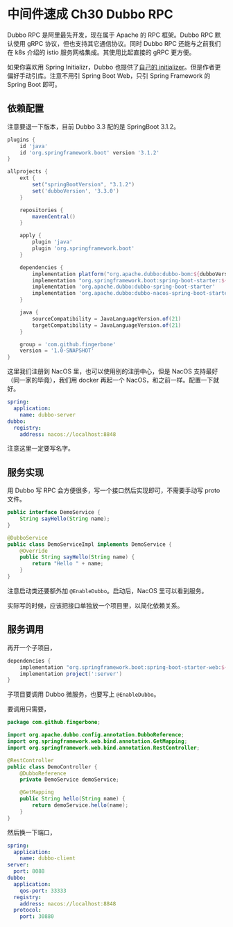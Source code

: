 # 中间件速成 Ch30 Dubbo RPC

Dubbo RPC 是阿里最先开发，现在属于 Apache 的 RPC 框架。Dubbo RPC 默认使用 gRPC 协议，但也支持其它通信协议。同时 Dubbo RPC 还能与之前我们在 k8s 介绍的 istio 服务网格集成。其使用比起直接的 gRPC 更方便。

如果你喜欢用 Spring Initializr，Dubbo 也提供了[自己的 initializer](https://start.dubbo.apache.org)。但是作者更偏好手动引库。注意不用引 Spring Boot Web，只引 Spring Framework 的 Spring Boot 即可。

## 依赖配置

注意要退一下版本，目前 Dubbo 3.3 配的是 SpringBoot 3.1.2。

```groovy
plugins {
    id 'java'
    id 'org.springframework.boot' version '3.1.2'
}

allprojects {
    ext {
        set("springBootVersion", "3.1.2")
        set('dubboVersion', '3.3.0')
    }

    repositories {
        mavenCentral()
    }

    apply {
        plugin 'java'
        plugin 'org.springframework.boot'
    }

    dependencies {
        implementation platform("org.apache.dubbo:dubbo-bom:${dubboVersion}")
        implementation "org.springframework.boot:spring-boot-starter:${springBootVersion}"
        implementation 'org.apache.dubbo:dubbo-spring-boot-starter'
        implementation 'org.apache.dubbo:dubbo-nacos-spring-boot-starter'
    }

    java {
        sourceCompatibility = JavaLanguageVersion.of(21)
        targetCompatibility = JavaLanguageVersion.of(21)
    }

    group = 'com.github.fingerbone'
    version = '1.0-SNAPSHOT'
}
```

这里我们注册到 NacOS 里，也可以使用别的注册中心，但是 NacOS 支持最好（同一家的毕竟），我们用 docker 再起一个 NacOS，和之前一样。配置一下就好。

```yaml
spring:
  application:
    name: dubbo-server
dubbo:
  registry:
    address: nacos://localhost:8848
```

注意这里一定要写名字。

## 服务实现

用 Dubbo 写 RPC 会方便很多，写一个接口然后实现即可，不需要手动写 proto 文件。

```java
public interface DemoService {
    String sayHello(String name);
}

@DubboService
public class DemoServiceImpl implements DemoService {
    @Override
    public String sayHello(String name) {
        return "Hello " + name;
    }
}
```

注意启动类还要额外加 `@EnableDubbo`。启动后，NacOS 里可以看到服务。

实际写的时候，应该把接口单独放一个项目里，以简化依赖关系。

## 服务调用

再开一个子项目，

```groovy
dependencies {
    implementation "org.springframework.boot:spring-boot-starter-web:${springBootVersion}"
    implementation project(':server')
}
```

子项目要调用 Dubbo 微服务，也要写上 `@EnableDubbo`。

要调用只需要，

```java
package com.github.fingerbone;

import org.apache.dubbo.config.annotation.DubboReference;
import org.springframework.web.bind.annotation.GetMapping;
import org.springframework.web.bind.annotation.RestController;

@RestController
public class DemoController {
    @DubboReference
    private DemoService demoService;

    @GetMapping
    public String hello(String name) {
        return demoService.hello(name);
    }
}
```

然后换一下端口，

```yaml
spring:
  application:
    name: dubbo-client
server:
  port: 8088
dubbo:
  application:
    qos-port: 33333
  registry:
    address: nacos://localhost:8848
  protocol:
    port: 30880
```
